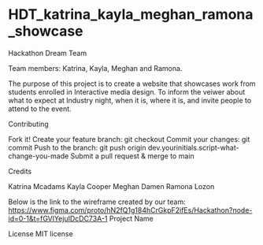 # HDT_katrina_kayla_meghan_ramona_showcase
Hackathon Dream Team 

Team members: Katrina, Kayla, Meghan and Ramona.

The purpose of this project is to create a website that showcases work from students enrolled in Interactive media design. To inform the veiwer about what to expect at Industry night, when it is, where it is, and invite people to attend to the event.

Contributing

Fork it!
Create your feature branch: git checkout
Commit your changes: git commit 
Push to the branch: git push origin dev.yourinitials.script-what-change-you-made
Submit a pull request & merge to main


Credits

Katrina Mcadams
Kayla Cooper
Meghan Damen
Ramona Lozon

Below is the link to the wireframe created by our team:
https://www.figma.com/proto/hN2fQ1g184hCrGkpF2ifEs/Hackathon?node-id=0-1&t=fGVlYejuIDcDC73A-1
Project Name


License
MIT license
